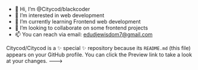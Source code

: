 - 👋 Hi, I’m @Citycod/blackcoder
- 👀 I’m interested in web development
- 🌱 I’m currently learning Frontend web development
- 💞️ I’m looking to collaborate on some frontend projects
- 📫 You can reach via email: edudjewisdom7@gmail.com
  
Citycod/Citycod is a ✨ special ✨ repository because its `README.md` (this file) appears on your GitHub profile.
You can click the Preview link to take a look at your changes.
--->
